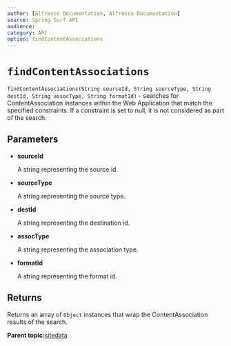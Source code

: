 ```yaml
---
author: [Alfresco Documentation, Alfresco Documentation]
source: Spring Surf API
audience: 
category: API
option: findContentAssociations
---
```


# `findContentAssociations`

`findContentAssociations(String sourceId, String sourceType, String destId, String assocType, String formatId)` - searches for ContentAssociation instances within the Web Application that match the specified constraints. If a constraint is set to null, it is not considered as part of the search.

## Parameters

-   **sourceId**

    A string representing the source id.

-   **sourceType**

    A string representing the source type.

-   **destId**

    A string representing the destination id.

-   **assocType**

    A string representing the association type.

-   **formatId**

    A string representing the format id.


## Returns

Returns an array of `Object` instances that wrap the ContentAssociation results of the search.

**Parent topic:**[sitedata](../references/APISurf-sitedata.md)

